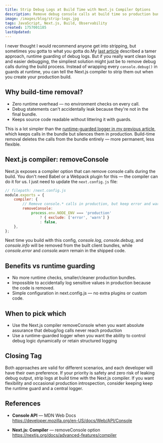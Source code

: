 ```yaml
---
title: Strip Debug Logs at Build Time with Next.js Compiler Options
description: Remove debug console calls at build time so production bundles never ship noisy or sensitive logs. This guide shows a simple Next.js compiler-based approach and contrasts it with a runtime logging guard.
image: /images/blog/strip-logs.jpg
tags: JavaScript, Next.js, Build, Observability
created: 1757001185
lastUpdated:
---
```


I never thought I would recommend anyone get into stripping, but sometimes you gotta to what you gotta do.My [last article](/post/javascript-debugging-utility-to-guard-noisy-production-consoles) described a tamer approach, runtime guarding of debug logs. But if you really want clean logs and easier debugging, the simpliest solution might just be to remove debug calls during the build process. Instead of wrapping every `console.debug()` in guards at runtime, you can tell the Next.js compiler to strip them out when you create your production build.

## Why build-time removal?

- Zero runtime overhead — no environment checks on every call.
- Debug statements can't accidentally leak because they're not in the final bundle.
- Keeps source code readable without littering it with guards.

This is a lot simpler than the [runtime-guarded logger in my previous article](/post/javascript-debugging-utility-to-guard-noisy-production-consoles), which keeps calls in the bundle but silences them in production. Build-time removal deletes the calls from the bundle entirely — more permanent, less flexible.

## Next.js compiler: removeConsole

Next.js exposes a compiler option that can remove console calls during the build. You don't need Babel or a Webpack plugin for this — the compiler can do it for us. I just need to update the `next.config.js` file:

```javascript
// filepath: /next.config.js
module.exports = {
	compiler: {
		// Remove console.* calls in production, but keep error and warn
		removeConsole:
			process.env.NODE_ENV === 'production'
				? { exclude: ['error', 'warn'] }
				: false,
	},
};
```

Next time you build with this config, _console.log_, _console.debug_, and _console.info_ will be removed from the built client bundles, while _console.error_ and _console.warn_ remain in the shipped code.

## Benefits vs runtime guarding

- No more runtime checks, smaller/cleaner production bundles.
- Impossible to accidentally log sensitive values in production because the code is removed.
- Simple configuration in next.config.js — no extra plugins or custom code.

## When to pick which

- Use the Next.js compiler removeConsole when you want absolute assurance that debug/log calls never reach production
- Use a runtime-guarded logger when you want the ability to control debug logic dynamically or retain structured logging

## Closing Tag

Both approaches are valid for different scenarios, and each developer will have their own preference. If your priority is safety and zero risk of leaking debug output, strip logs at build time with the Next.js compiler. If you want flexibility and occasional production introspection, consider keeping keep the runtime guard and a central logger.

## References

- **Console API** — MDN Web Docs  
  https://developer.mozilla.org/en-US/docs/Web/API/Console

- **Next.js: Compiler** — removeConsole option 
  https://nextjs.org/docs/advanced-features/compiler